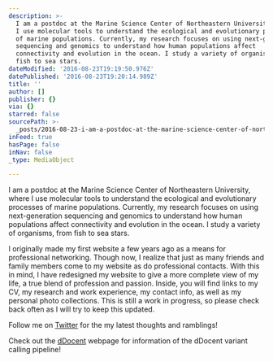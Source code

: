 ```yaml
---
description: >-
  I am a postdoc at the Marine Science Center of Northeastern University, where
  I use molecular tools to understand the ecological and evolutionary processes
  of marine populations. Currently, my research focuses on using next-generation
  sequencing and genomics to understand how human populations affect
  connectivity and evolution in the ocean. I study a variety of organisms, from
  fish to sea stars.
dateModified: '2016-08-23T19:19:50.976Z'
datePublished: '2016-08-23T19:20:14.989Z'
title: ''
author: []
publisher: {}
via: {}
starred: false
sourcePath: >-
  _posts/2016-08-23-i-am-a-postdoc-at-the-marine-science-center-of-northeastern.md
inFeed: true
hasPage: false
inNav: false
_type: MediaObject

---
```

I am a postdoc at the Marine Science Center of Northeastern University, where I use molecular tools to understand the ecological and evolutionary processes of marine populations. Currently, my research focuses on using next-generation sequencing and genomics to understand how human populations affect connectivity and evolution in the ocean. I study a variety of organisms, from fish to sea stars.

I originally made my first website a few years ago as a means for professional networking. Though now, I realize that just as many friends and family members come to my website as do professional contacts. With this in mind, I have redesigned my website to give a more complete view of my life, a true blend of profession and passion. Inside, you will find links to my CV, my research and work experience, my contact info, as well as my personal photo collections. This is still a work in progress, so please check back often as I will try to keep this updated.

Follow me on [Twitter][0] for the my latest thoughts and ramblings!

Check out the [dDocent][1] webpage for information of the dDocent variant calling pipeline!

[0]: https://twitter.com/JonPuritz
[1]: http://ddocent.wordpress.com/